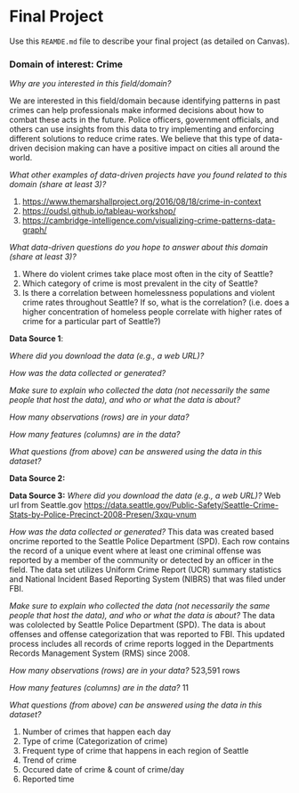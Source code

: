 # Final Project
Use this `REAMDE.md` file to describe your final project (as detailed on Canvas).

### **Domain of interest: Crime**

_Why are you interested in this field/domain?_

We are interested in this field/domain because identifying patterns in past crimes can help professionals make informed decisions about how to combat these acts in the future. Police officers, government officials, and others can use insights from this data to try implementing and enforcing different solutions to reduce crime rates. We believe that this type of data-driven decision making can have a positive impact on cities all around the world.  

_What other examples of data-driven projects have you found related to this domain (share at least 3)?_

1. https://www.themarshallproject.org/2016/08/18/crime-in-context
2. https://oudsl.github.io/tableau-workshop/
3. https://cambridge-intelligence.com/visualizing-crime-patterns-data-graph/

_What data-driven questions do you hope to answer about this domain (share at least 3)?_

1. Where do violent crimes take place most often in the city of Seattle?
2. Which category of crime is most prevalent in the city of Seattle?
3. Is there a correlation between homelessness populations and violent crime rates throughout Seattle? If so, what is the correlation? (i.e. does a higher concentration of homeless people correlate with higher rates of crime for a particular part of Seattle?)

**Data Source 1**:

_Where did you download the data (e.g., a web URL)?_

_How was the data collected or generated?_

_Make sure to explain who collected the data (not necessarily the same people that host the data), and who or what the data is about?_

_How many observations (rows) are in your data?_

_How many features (columns) are in the data?_

_What questions (from above) can be answered using the data in this dataset?_

**Data Source 2:**


**Data Source 3:**
_Where did you download the data (e.g., a web URL)?_
Web url from Seattle.gov 
https://data.seattle.gov/Public-Safety/Seattle-Crime-Stats-by-Police-Precinct-2008-Presen/3xqu-vnum

_How was the data collected or generated?_
This data was created based oncrime reported to the Seattle Police Department (SPD). Each row contains the record of a unique event where at least one criminal offense was reported by a member of the community or detected by an officer in the field. 
The data set utilizes Uniform Crime Report (UCR) summary statistics and National Incident Based Reporting System (NIBRS) that was filed under FBI.

_Make sure to explain who collected the data (not necessarily the same people that host the data), and who or what the data is about?_
The data was cololected by Seattle Police Department (SPD).
The data is about offenses and offense categorization that was reported to FBI.
This updated process includes all records of crime reports logged in the Departments Records Management System (RMS) since 2008.

_How many observations (rows) are in your data?_
523,591 rows

_How many features (columns) are in the data?_
 11

_What questions (from above) can be answered using the data in this dataset?_
1. Number of crimes that happen each day
2. Type of crime (Categorization of crime)
3. Frequent type of crime that happens in each region of Seattle
4. Trend of crime 
5. Occured date of crime & count of crime/day
6. Reported time 

